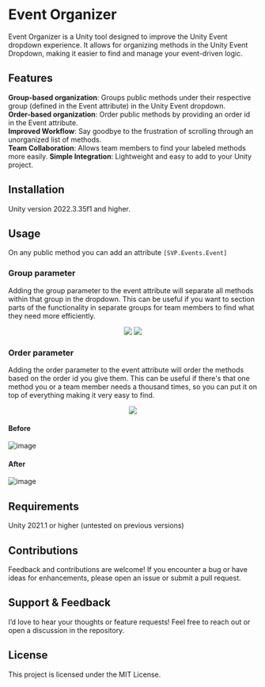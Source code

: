 # Event Organizer
Event Organizer is a Unity tool designed to improve the Unity Event dropdown experience. It allows for organizing methods in the Unity Event Dropdown, making it easier to find and manage your event-driven logic. 

## Features
**Group-based organization**: Groups public methods under their respective group (defined in the Event attribute) in the Unity Event dropdown.  
**Order-based organization**: Order public methods by providing an order id in the Event attribute.  
**Improved Workflow**: Say goodbye to the frustration of scrolling through an unorganized list of methods.  
**Team Collaboration**: Allows team members to find your labeled methods more easily. 
**Simple Integration**: Lightweight and easy to add to your Unity project.  
## Installation
Unity version 2022.3.35f1 and higher.  

## Usage
On any public method you can add an attribute `[SVP.Events.Event]`  

### Group parameter  
Adding the group parameter to the event attribute will separate all methods within that group in the dropdown.
This can be useful if you want to section parts of the functionality in separate groups for team members to find what they need more efficiently.
<p align ="center">
<img src="https://github.com/user-attachments/assets/3f10bdb3-f8cc-45b3-8d95-a35937a3d3b1"/>
<img src="https://github.com/user-attachments/assets/605c0a40-ad70-4889-a0d5-823b91f7075e"/>
</p>

### Order parameter  
Adding the order parameter to the event attribute will order the methods based on the order id you give them.
This can be useful if there's that one method you or a team member needs a thousand times, so you can put it on top of everything making it very easy to find.  
<p align ="center">
<img src="https://github.com/user-attachments/assets/7c2b2b3f-26a9-487e-8ceb-8c3c48a10604"/>
</p>

#### Before
![image](https://github.com/user-attachments/assets/32ce2d1d-a786-4508-9c5e-78f934db988c)
#### After
![image](https://github.com/user-attachments/assets/bfdd9e27-cb10-42cd-bb0d-0b1d612eee15)


## Requirements
Unity 2021.1 or higher (untested on previous versions)
## Contributions
Feedback and contributions are welcome! If you encounter a bug or have ideas for enhancements, please open an issue or submit a pull request.

## Support & Feedback
I’d love to hear your thoughts or feature requests! Feel free to reach out or open a discussion in the repository.

## License
This project is licensed under the MIT License.
